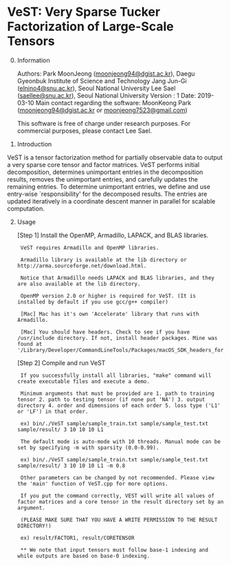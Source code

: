 # VeST: Very Sparse Tucker Factorization of Large-Scale Tensors 

0. Information 

    Authors: Park MoonJeong (moonjeong94@dgist.ac.kr), Daegu Gyeonbuk Institute of Science and Technology
            Jang Jun-Gi (elnino4@snu.ac.kr), Seoul National University
            Lee Sael (saellee@snu.ac.kr), Seoul National University
    Version : 1
    Date: 2019-03-10
    Main contact regarding the software: MoonKeong Park (moonjeong94@dgist.ac.kr or moonjeong7523@gmail.com)

    This software is free of charge under research purposes. For commercial purposes, please contact Lee Sael.

1. Introduction

VeST is a tensor factorization method for partially observable data to output a very sparse core tensor and factor matrices.
VeST performs initial decomposition, determines unimportant entries in the decomposition results, removes the unimportant entries, and carefully updates the remaining entries.
To determine unimportant entries, we define and use entry-wise `responsibility' for the decomposed results.
The entries are updated iteratively in a coordinate descent manner in parallel for scalable computation.
    
2. Usage
    
    [Step 1]  Install the OpenMP, Armadillo, LAPACK, and BLAS libraries.

        VeST requires Armadillo and OpenMP libraries.

        Armadillo library is available at the lib directory or http://arma.sourceforge.net/download.html.

        Notice that Armadillo needs LAPACK and BLAS libraries, and they are also available at the lib directory.

        OpenMP version 2.0 or higher is required for VeST. (It is installed by default if you use gcc/g++ compiler)

        [Mac] Mac has it's own 'Accelerate' library that runs with Armadillo.
        
        [Mac] You should have headers. Check to see if you have /usr/include directory. If not, install header packages. Mine was found at '/Library/Developer/CommandLineTools/Packages/macOS_SDK_headers_for_macOS_10.14.pkg' 

    [Step 2] Compile and run VeST

        If you successfully install all libraries, "make" command will create executable files and execute a demo.

        Minimum arguments that must be provided are 1. path to training tensor 2. path to testing tensor (if none put 'NA') 3. output directory 4. order and dimensions of each order 5. loss type ('L1' or 'LF') in that order. 

        ex) bin/./VeST sample/sample_train.txt sample/sample_test.txt sample/result/ 3 10 10 10 L1

        The default mode is auto-mode with 10 threads. Manual mode can be set by specifying -m with sparsity (0.0-0.99). 
        
        ex) bin/./VeST sample/sample_train.txt sample/sample_test.txt sample/result/ 3 10 10 10 L1 -m 0.8

        Other parameters can be changed by not recommended. Please view the 'main' function of VeST.cpp for more options. 
        
        If you put the command correctly, VEST will write all values of factor matrices and a core tensor in the result directory set by an argument. 
        
        (PLEASE MAKE SURE THAT YOU HAVE A WRITE PERMISSION TO THE RESULT DIRECTORY!)

        ex) result/FACTOR1, result/CORETENSOR

        ** We note that input tensors must follow base-1 indexing and while outputs are based on base-0 indexing.
